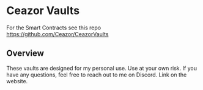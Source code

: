 # Ceazor Vaults

For the Smart Contracts see this repo https://github.com/Ceazor/CeazorVaults

## Overview

These vaults are designed for my personal use. Use at your own risk. If you have any questions, feel free to reach out to me on Discord. Link on the website.
